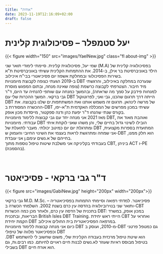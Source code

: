 ```yaml
---
title: "אודות"
date: 2023-11-19T12:16:09+02:00
draft: false
---
```


# יעל סטמפלר – פסיכולוגית קלינית

{{< figure width="150" src="images/YaelNew.jpg" class="fl about-img" >}}

שמי יעל, פסיכולוגית קלינית. סיימתי לימודי תואר שני (M.A) בפסיכולוגיה קלינית של הילד באוניברסיטת בר אילן, ב-2014. את ההתמחות הקלינית עשיתי באוניברסיטת ת"א בשירות הפסיכולוגי ובמחלקת אשפוז יום פסיכיאטרי בבי"ח איכילוב.  
ב-2019 הגעתי כצופה לקבוצת מיומנויות DBT שנערכה במחלקה באיכילוב, והרגשתי מיד חיבור. הצטרפתי לקבוצה כרשמת (צופה שאינה מנחה, ובתום המפגש מוסרת למנחות פידבק על סמך מה שראתה), ובהמשך כמנחה עם שותפי להנחיה עד היום, ד"ר גבי ברקאי. המשך ההכרות שלי עם DBT הייתה דרך תרגום שהכנו, גבי ואני, לפרוטוקול DBT של מרשה לינהאן. תרגום זה משמש אותנו ואת המשתתפות.ים שלנו בקבוצה. את ההכשרה המסודרת ב-DBT עשיתי במכון מפרשים של המכללה האקדמית ת"א-יפו, בקורס שנתי  שהנחו ד"ר יפעת כהן ודנה ספקטור, מייסדות מכון אופק.  
מאז 2021 אני מנחה יחד עם גבי קבוצות ללימוד מיומנויות DBT, ואוהבת מאוד את עבודתי. מיומנויות DBT הובילו לשינוי גדול בחיים שלי, והן משהו שאני לוקחת איתי ומתרגלת יום יום כמיטב יכולתי. מעבר לתועלת של DBT המתועדת בספרות מקצועית, אני שמחה ומתרגשת לראות בעצמי את השינוי החיובי והעמוק ש-DBT הוא חלק ממנו, בחייהם של א.נשים עימם.ן אני עובדת.  
בעבודתי בקליניקה אני משלבת שיטות טיפול נוספות מתוך CBT, ביניהן ACT ו-PE (בהסמכה). 


<br>

# ד"ר גבי ברקאי - פסיכיאטר

{{< figure src="images/GabiNew.jpg" height="200px" width="200px">}}

גבי ברקאי M.D. M.Sc. – פסיכיאטר. למדתי רפואה וסיימתי התמחות בפסיכיאטריה ותואר שני בנוירוביולוגיה בהדסה עין כרם בשנת 2002. השלמתי הכשרה ב-CBT בתכנית של הדסה עין כרם, ולאחר מכן כמה הכשרות DBT: במכון אופק, במשרד הבריאות, ובתכנית British Isles DBT Training. הייתי ראש יחידת CBT ואחראי על הקמת יחידת DBT במרפאה הפסיכיאטרית בית החולים איכילוב.  
כיום אני מנחה קבוצות ללימוד מיומנויות DBT מ-2010, ועוסק ב-DBT גם כמטפל פרטני וכפסיכיאטר מלווה של טיפולי DBT   
.DBT הוא שיטת טיפול מרכזית בעבודה הקלינית שלי, משום שחשוב לי להשתמש בטיפול מבוסס ראיות שעוזר לא.נשים לבנות חיים ראויים לחיותם. כמו רבים.ות, גם בשבילי DBT הוא אורח חיים.

